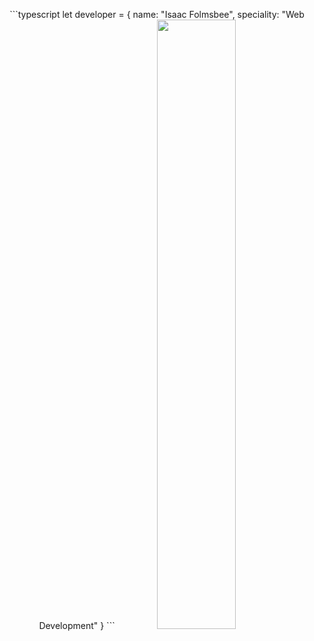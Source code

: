 <p align="center">
```typescript
let developer = {
  name: "Isaac Folmsbee",
  speciality: "Web Development"
}
```
    <img src="https://github-readme-stats-eight-theta.vercel.app/api/top-langs/?username=isaacfolmsbee&orgs=junon-corp&layout=compact&langs_count=8&bg_color=0d1117&hide_title=true&text_color=ffffff&hide_border=true&hide=processing" width="50%"/>
</p>                                                                                                                                     
